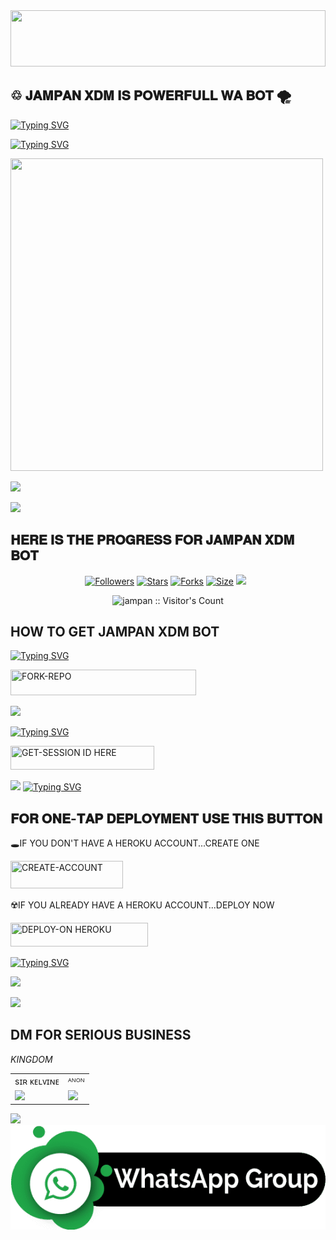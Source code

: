 <img src="https://i.imgur.com/dBaSKWF.gif" height="90" width="100%">

## ♲ 𝐉𝐀𝐌𝐏𝐀𝐍 𝐗𝐃𝐌 𝐈𝐒 𝐏𝐎𝐖𝐄𝐑𝐅𝐔𝐋𝐋 𝐖𝐀 𝐁𝐎𝐓 🌪

[![Typing SVG](https://readme-typing-svg.herokuapp.com?font=Rockstar-ExtraBold&size=30&pause=1000&color=0000FF&center=true&vCenter=true&width=815&height=60&lines=▇+▇+▇+▇+▇+▇+▇)](https://git.io/typing-svg) 




[![Typing SVG](https://readme-typing-svg.herokuapp.com?font=Rockstar-ExtraBold&size=30&pause=1000&color=0000FF&center=true&vCenter=true&width=815&height=60&lines=𝐉𝐀𝐌𝐏𝐀𝐍+𝐗𝐃𝐌+💠+𝐂𝐑𝐄𝐀𝐓𝐄𝐃+𝐁𝐘+𝐊𝐄𝐋𝐕𝐈𝐍)](https://git.io/typing-svg) 

<p align="centre"><img src="https://files.catbox.moe/uj4jzr.jpg" width="500" height="500" />




<a><img src='https://i.imgur.com/LyHic3i.gif'/></a>


<a><img src='https://i.imgur.com/LyHic3i.gif'/></a>

## 𝐇𝐄𝐑𝐄 𝐈𝐒 𝐓𝐇𝐄 𝐏𝐑𝐎𝐆𝐑𝐄𝐒𝐒 𝐅𝐎𝐑 𝐉𝐀𝐌𝐏𝐀𝐍 𝐗𝐃𝐌 𝐁𝐎𝐓 


<p align="center">
<a href="https://github.com/JAMPAN47/followers"><img title="Followers" src="https://img.shields.io/github/followers/JAMPAN47?color=yellow&style=flat-square"></a>
<a href="https://github.com/JAMPAN47/KELVIN-XDM/stargazers/"><img title="Stars" src="https://img.shields.io/github/stars/JAMPAN47/KELVIN-XDM?color=yellow&style=flat-square"></a>
<a href="https://github.com/JAMPAN47/KELVIN-XDM/network/members"><img title="Forks" src="https://img.shields.io/github/forks/JAMPAN47/KELVIN-XDM?color=yellow&style=flat-square"></a>
<a href="https://github.com/JAMPAN47/KELVIN-XDM/"><img title="Size" src="https://img.shields.io/github/repo-size/JAMPAN47/KELVIN-XDM?style=flat-square&color=yellow"></a>
<a href="https://github.com/JAMPAN47/KELVIN-XDM/graphs/commit-activity"><img height="20" src="https://img.shields.io/badge/Maintained%3F-yes-red.svg"></a>&nbsp;&nbsp;
</p>
<p align='center'>
</p>

 <p align="center"><img src="https://profile-counter.glitch.me/{KELVIN-XDM}/count.svg" alt="jampan :: Visitor's Count" old_src="https://profile-counter.glitch.me/{jampan}/count.svg" /></p>






## HOW TO GET JAMPAN XDM BOT

  
[![Typing SVG](https://readme-typing-svg.herokuapp.com?font=Rockstar-ExtraBold&color=green&lines=𝗙𝗢𝗥𝗞+𝗔𝗡𝗗+𝗦𝗧𝗔𝗥+𝗥𝗘𝗣𝗢)](https://git.io/typing-svg)
 

  
   
   <a href="https://github.com/JAMPAN47/KELVIN-XDM/fork"><img title="FORK-REPO" src="https://img.shields.io/badge/FORK-REPO-h?color=yellow&style=for-the-badge&logo=tesla" width="297" height="40.45"/></a></p>


<a><img src='https://i.imgur.com/LyHic3i.gif'/></a>

 
 
[![Typing SVG](https://readme-typing-svg.herokuapp.com?font=Rockstar-ExtraBold&color=white&lines=𝗦𝗘𝗦𝗦𝗜𝗢𝗡+𝗜𝗗+𝗦𝗜𝗧𝗘+𝗜𝗦+𝗛𝗘𝗥𝗘)](https://git.io/typing-svg)
 


  <a href="https://leonard-session-496x.onrender.com/"><img title="GET-SESSION ID HERE" src="https://img.shields.io/badge/GET-SESSION ID HERE-h?color=red&style=for-the-badge&logo=nike" width="230" height="38.45"/></a></p>

  
  <a><img src='https://i.imgur.com/LyHic3i.gif'/></a>
[![Typing SVG](https://readme-typing-svg.herokuapp.com?font=Rockstar-ExtraBold&color=white&lines=𝐃𝐄𝐏𝐋𝐎𝐘+𝐎𝐍+𝐇𝐄𝐑𝐎𝐊𝐔)](https://git.io/typing-svg)


 
  

 
## 𝐅𝐎𝐑 𝐎𝐍𝐄-𝐓𝐀𝐏 𝐃𝐄𝐏𝐋𝐎𝐘𝐌𝐄𝐍𝐓 𝐔𝐒𝐄 𝐓𝐇𝐈𝐒 𝐁𝐔𝐓𝐓𝐎𝐍

   🕳IF YOU DON'T HAVE A HEROKU ACCOUNT...CREATE ONE
   
   <a href="https://signup.heroku.com/"><img title="CREATE-ACCOUNT" src="https://img.shields.io/badge/CREATE-ACCOUNT-h?color=black&style=for-the-badge&logo=heroku" width="180" height="43.45"/></a></p>

   ☢️IF YOU ALREADY HAVE A HEROKU ACCOUNT...DEPLOY NOW

 <a href="https://dashboard.heroku.com/new?template=https://github.com/JAMPAN47/KELVIN-XDM"><img title="DEPLOY-ON HEROKU" src="https://img.shields.io/badge/DEPLOY-ON HEROKU-h?color=black&style=for-the-badge&logo=heroku" width="220" height="38.45"/></a></p>

 
 [![Typing SVG](https://readme-typing-svg.herokuapp.com?font=Rockstar-ExtraBold&size=30&pause=1000&color=0000FF&center=true&vCenter=true&width=815&height=60&lines=▭+▬+▭+▬+▭+▬+▭+▬+▭+▬+▭)](https://git.io/typing-svg) 

<a><img src='https://i.imgur.com/LyHic3i.gif'/></a>


<a><img src='https://i.imgur.com/LyHic3i.gif'/></a>

## DM FOR SERIOUS BUSINESS 

*KINGDOM*

<table>
  <tr>
    <td>sɪʀ ᴋᴇʟᴠɪɴᴇ</td></td>
    <td>ᴬᴺᴼᴺ</td>
  </tr>
  <tr>
    <td><a href="https://wa.me/255674229015?"><img src="https://files.catbox.moe/3vfakd.jpeg" width="180"</td>
    <td><a href="https://wa.me/234 916 726 1690?"><img src="https://files.catbox.moe/926pdx.jpg" width="180"</td>
  </tr>
</table>

</p>

<a><img src='https://i.imgur.com/LyHic3i.gif'/>
[![JOIN WHATSAPP CHANEL](https://raw.githubusercontent.com/Neeraj-x0/Neeraj-x0/main/photos/suddidina-join-whatsapp.png)](https://whatsapp.com/channel/0029Vb62Nsp6LwHheZHOH51Q)
